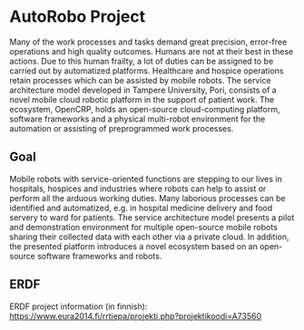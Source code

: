 # AutoRobo Project
Many of the work processes and tasks demand great precision, error-free operations and high quality outcomes. Humans are not at their best in these actions. Due to this human frailty, a lot of duties can be assigned to be carried out by automatized platforms. Healthcare and hospice operations retain processes which can be assisted by mobile robots. The service architecture model developed in Tampere University, Pori, consists of a novel mobile cloud robotic platform in the support of patient work. The ecosystem, OpenCRP, holds an open-source cloud-computing platform, software frameworks and a physical multi-robot environment for the automation or assisting of preprogrammed work processes.
## Goal
Mobile robots with service-oriented functions are stepping to our lives in hospitals, hospices and industries where robots can help to assist or perform all the arduous working duties. Many laborious processes can be identified and automatized, e.g. in hospital medicine delivery and food servery to ward for patients. The service architecture model presents a pilot and demonstration environment for multiple open-source mobile robots sharing their collected data with each other via a private cloud. In addition, the presented platform introduces a novel ecosystem based on an open-source software frameworks and robots.

## ERDF
ERDF project information (in finnish): https://www.eura2014.fi/rrtiepa/projekti.php?projektikoodi=A73560
